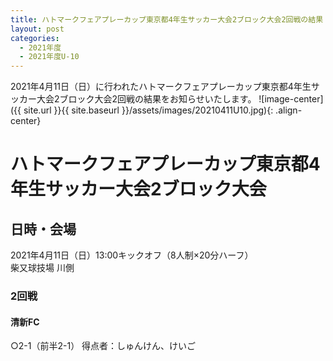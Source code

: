 ```yaml
---
title: ハトマークフェアプレーカップ東京都4年生サッカー大会2ブロック大会2回戦の結果
layout: post
categories:
  - 2021年度
  - 2021年度U-10
---
```


2021年4月11日（日）に行われたハトマークフェアプレーカップ東京都4年生サッカー大会2ブロック大会2回戦の結果をお知らせいたします。
![image-center]({{ site.url }}{{ site.baseurl }}/assets/images/20210411U10.jpg){: .align-center}


# ハトマークフェアプレーカップ東京都4年生サッカー大会2ブロック大会

## 日時・会場

2021年4月11日（日）13:00キックオフ（8人制×20分ハーフ）<br>
柴又球技場 川側

### 2回戦

#### 清新FC

○2-1（前半2-1）
得点者：しゅんけん、けいご

